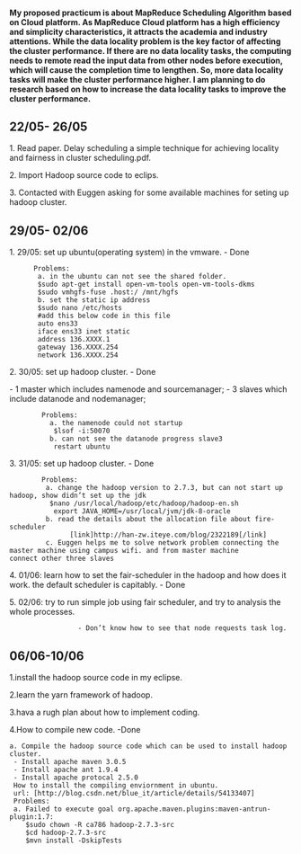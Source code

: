 <h4>My proposed practicum is about MapReduce Scheduling Algorithm based on Cloud platform. As MapReduce Cloud platform has a high efficiency and simplicity characteristics, it attracts the academia and industry attentions. While the data locality problem is the key factor of affecting the cluster performance. If there are no data locality tasks, the computing needs to remote read the input data from other nodes before execution, which will cause the completion time to lengthen. So, more data locality tasks will make the cluster performance higher. I am planning to do research based on how to increase the data locality tasks to improve the cluster performance. </h4>


<h2>22/05- 26/05</h2>
<p>1. Read paper. Delay scheduling a simple technique for achieving locality and fairness in cluster scheduling.pdf. </p>
<p>2. Import Hadoop source code to eclips.</p>
<p>3. Contacted with Euggen asking for some available machines for seting up hadoop cluster.</p>
<h2>29/05- 02/06</h2>
<p> 1. 29/05: set up ubuntu(operating system) in the vmware.  - Done </p>

          Problems:
           a. in the ubuntu can not see the shared folder.
           $sudo apt-get install open-vm-tools open-vm-tools-dkms
           $sudo vmhgfs-fuse .host:/ /mnt/hgfs
           b. set the static ip address
           $sudo nano /etc/hosts
           #add this below code in this file
           auto ens33
           iface ens33 inet static
           address 136.XXXX.1
           gateway 136.XXXX.254
           network 136.XXXX.254
                 
<p> 2. 30/05: set up hadoop cluster.  - Done </p>
            - 1 master which includes namenode and sourcemanager;
            - 3 slaves which include datanode and nodemanager;
                       
            Problems: 
              a. the namenode could not startup
               $lsof -i:50070
              b. can not see the datanode progress slave3
               restart ubuntu                               
     
<p> 3. 31/05: set up hadoop cluster. - Done</p>

            Problems:
             a. change the hadoop version to 2.7.3, but can not start up hadoop, show didn’t set up the jdk
              $nano /usr/local/hadoop/etc/hadoop/hadoop-en.sh
               export JAVA_HOME=/usr/local/jvm/jdk-8-oracle
             b. read the details about the allocation file about fire-scheduler
                   [link]http://han-zw.iteye.com/blog/2322189[/link]
             c. Euggen helps me to solve network problem connecting the master machine using campus wifi. and from master machine                       connect other three slaves
             
<p> 4. 01/06: learn how to set the fair-scheduler in the hadoop and how does it work. the default scheduler is capitably. - Done</p>

<p> 5. 02/06:  try to run simple job using fair scheduler, and try to analysis the whole processes. </p>
  
                     - Don’t know how to see that node requests task log.
 
<h2>06/06-10/06</h2>

<p>1.install the hadoop source code in my eclipse.</p>
<p>2.learn the yarn framework of hadoop.</p>

<p>3.hava a rugh plan about how to implement coding.</p>
<p>4.How to compile new code. -Done </p>

    a. Compile the hadoop source code which can be used to install hadoop cluster.
     - Install apache maven 3.0.5
     - Install apache ant 1.9.4
     - Install apache protocal 2.5.0
     How to install the compiling enviornment in ubuntu.
     url: [http://blog.csdn.net/blue_it/article/details/54133407]
     Problems:
     a. Failed to execute goal org.apache.maven.plugins:maven-antrun-plugin:1.7:
        $sudo chown -R ca786 hadoop-2.7.3-src
        $cd hadoop-2.7.3-src
        $mvn install -DskipTests
        



